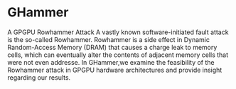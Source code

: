 # GHammer
A GPGPU Rowhammer Attack
A vastly known software-initiated fault attack is the so-called Rowhammer. Rowhammer is a side effect in Dynamic Random-Access Memory (DRAM) that causes a charge leak to memory cells, which can eventually alter the contents of adjacent memory cells that were not
even addresse. In GHammer,we examine the feasibility of the Rowhammer attack in GPGPU hardware architectures and provide insight regarding our results.
